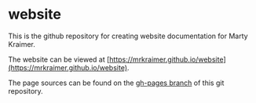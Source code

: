 # website

This is the github repository for creating website documentation for Marty Kraimer.

The website can be viewed at [https://mrkraimer.github.io/website](https://mrkraimer.github.io/website).

The page sources can be found on the [gh-pages branch](https://github.com/mrkraimer/website/tree/gh-pages) of this git repository.
